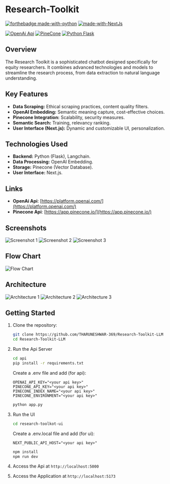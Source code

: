 # Research-Toolkit

[![forthebadge made-with-python](http://ForTheBadge.com/images/badges/made-with-python.svg)](https://www.python.org/)
[![made-with-NextJs](https://img.shields.io/badge/Made%20with-NextJs-1f425f.svg)](https://nextjs.org/)

[![OpenAi Api](https://img.shields.io/badge/OpenAI-Api-red.svg)]([https://shields.io/](https://platform.openai.com/))
[![PineCone](https://img.shields.io/badge/Pinecone-Package-red.svg)]([https://shields.io/](https://platform.openai.com/))
[![Python Flask](https://img.shields.io/badge/Python-Flask-red.svg)]([https://shields.io/](https://platform.openai.com/))




## Overview 
The Research Toolkit is a sophisticated chatbot designed specifically for equity researchers. It combines advanced technologies and models to streamline the research process, from data extraction to natural language understanding.

## Key Features
- **Data Scraping:** Ethical scraping practices, content quality filters.
- **OpenAI Embedding:** Semantic meaning capture, cost-effective choices.
- **Pinecone Integration:** Scalability, security measures.
- **Semantic Search:** Training, relevancy ranking.
- **User Interface (Next.js):** Dynamic and customizable UI, personalization.

## Technologies Used
- **Backend:** Python (Flask), Langchain.
- **Data Processing:** OpenAI Embedding.
- **Storage:** Pinecone (Vector Database).
- **User Interface:** Next.js.

## Links
- **OpenAi Api**: [https://platform.openai.com/](https://platform.openai.com/)
- **Pinecone Api**: [https://app.pinecone.io/](https://app.pinecone.io/)

## Screenshots
![Screenshot 1](https://github.com/THARUNESHWAR-369/Research-Toolkit-LLM/assets/84437531/ce849aea-52ff-44d3-ac40-802c84fc9473)
![Screenshot 2](https://github.com/THARUNESHWAR-369/Research-Toolkit-LLM/assets/84437531/3d3e3bbd-4dc3-48bf-a149-49447db9a023)
![Screenshot 3](https://github.com/THARUNESHWAR-369/Research-Toolkit-LLM/assets/84437531/75fd7ae5-bf2c-40c8-8d58-2cca7bac2546)

## Flow Chart
![Flow Chart](https://github.com/THARUNESHWAR-369/Research-Toolkit-LLM/assets/84437531/9a39d94c-31f5-4cc2-871a-fa5e06794bee)

## Architecture
![Architecture 1](https://github.com/THARUNESHWAR-369/Research-Toolkit-LLM/assets/84437531/696e0caa-475e-46e2-9dda-3a8a13e02467)
![Architecture 2](https://github.com/THARUNESHWAR-369/Research-Toolkit-LLM/assets/84437531/8add31ce-d770-44c3-8a6d-5c8df0f0ef92)
![Architecture 3](https://github.com/THARUNESHWAR-369/Research-Toolkit-LLM/assets/84437531/31535a70-743a-4509-aed8-d8da22ec9d1e)

## Getting Started
1. Clone the repository: 
    ```bash
    git clone https://github.com/THARUNESHWAR-369/Research-Toolkit-LLM
    cd Research-Toolkit-LLM
    ```

2. Run the Api Server
    ```bash
    cd api
    pip install -r requirements.txt
    ```

    Create a .env file and add (for api):
    ```env
    OPENAI_API_KEY="<your api key>"
    PINECONE_API_KEY="<your api key>"
    PINECONE_INDEX_NAME="<your api key>"
    PINECONE_ENVIRONMENT="<your api key>"
    ```

    ```bash
    python app.py
    ```

3. Run the UI
    ```bash
    cd research-toolkot-ui
    ```

    Create a .env.local file and add (for ui):
    ```env
    NEXT_PUBLIC_API_HOST="<your api key>"
    ```

    ```bash
    npm install
    npm run dev
    ```

4. Access the Api at `http://localhost:5000`
5. Access the Application at `http://localhost:5173`
